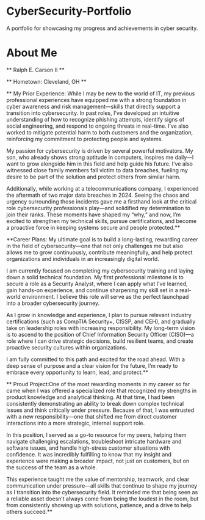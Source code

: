 # CyberSecurity-Portfolio

A portfolio for showcasing my progress and achievements in cyber security.

#  About Me

** Ralph E. Carson II **

** Hometown: Cleveland, OH **

** My Prior Experience: While I may be new to the world of IT, my previous professional experiences have equipped me with a strong foundation in cyber awareness and risk management—skills that directly support a transition into cybersecurity. In past roles, I’ve developed an intuitive understanding of how to recognize phishing attempts, identify signs of social engineering, and respond to ongoing threats in real-time. I’ve also worked to mitigate potential harm to both customers and the organization, reinforcing my commitment to protecting people and systems.

My passion for cybersecurity is driven by several powerful motivators. My son, who already shows strong aptitude in computers, inspires me daily—I want to grow alongside him in this field and help guide his future. I’ve also witnessed close family members fall victim to data breaches, fueling my desire to be part of the solution and protect others from similar harm.

Additionally, while working at a telecommunications company, I experienced the aftermath of two major data breaches in 2024. Seeing the chaos and urgency surrounding those incidents gave me a firsthand look at the critical role cybersecurity professionals play—and solidified my determination to join their ranks. These moments have shaped my “why,” and now, I’m excited to strengthen my technical skills, pursue certifications, and become a proactive force in keeping systems secure and people protected.**

**Career Plans: My ultimate goal is to build a long-lasting, rewarding career in the field of cybersecurity—one that not only challenges me but also allows me to grow continuously, contribute meaningfully, and help protect organizations and individuals in an increasingly digital world.

I am currently focused on completing my cybersecurity training and laying down a solid technical foundation. My first professional milestone is to secure a role as a Security Analyst, where I can apply what I’ve learned, gain hands-on experience, and continue sharpening my skill set in a real-world environment. I believe this role will serve as the perfect launchpad into a broader cybersecurity journey.

As I grow in knowledge and experience, I plan to pursue relevant industry certifications (such as CompTIA Security+, CISSP, and CEH), and gradually take on leadership roles with increasing responsibility. My long-term vision is to ascend to the position of Chief Information Security Officer (CISO)—a role where I can drive strategic decisions, build resilient teams, and create proactive security cultures within organizations.

I am fully committed to this path and excited for the road ahead. With a deep sense of purpose and a clear vision for the future, I’m ready to embrace every opportunity to learn, lead, and protect.**

** Proud Project:One of the most rewarding moments in my career so far came when I was offered a specialized role that recognized my strengths in product knowledge and analytical thinking. At that time, I had been consistently demonstrating an ability to break down complex technical issues and think critically under pressure. Because of that, I was entrusted with a new responsibility—one that shifted me from direct customer interactions into a more strategic, internal support role.

In this position, I served as a go-to resource for my peers, helping them navigate challenging escalations, troubleshoot intricate hardware and software issues, and handle high-stress customer situations with confidence. It was incredibly fulfilling to know that my insight and experience were making a broader impact, not just on customers, but on the success of the team as a whole.

This experience taught me the value of mentorship, teamwork, and clear communication under pressure—all skills that continue to shape my journey as I transition into the cybersecurity field. It reminded me that being seen as a reliable asset doesn’t always come from being the loudest in the room, but from consistently showing up with solutions, patience, and a drive to help others succeed.**
